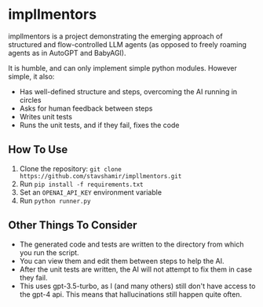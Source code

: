 # impllmentors

impllmentors is a project demonstrating the emerging approach of structured and flow-controlled LLM agents
(as opposed to freely roaming agents as in AutoGPT and BabyAGI).

It is humble, and can only implement simple python modules. 
However simple, it also:
- Has well-defined structure and steps, overcoming the AI running in circles
- Asks for human feedback between steps
- Writes unit tests
- Runs the unit tests, and if they fail, fixes the code

## How To Use
1. Clone the repository: `git clone https://github.com/stavshamir/impllmentors.git`
2. Run `pip install -f requirements.txt`
3. Set an `OPENAI_API_KEY` environment variable
4. Run `python runner.py`

## Other Things To Consider
- The generated code and tests are written to the directory from which you run the script.
- You can view them and edit them between steps to help the AI.
- After the unit tests are written, the AI will not attempt to fix them in case they fail.
- This uses gpt-3.5-turbo, as I (and many others) still don't have access to the gpt-4 api. This means that hallucinations still happen quite often.
